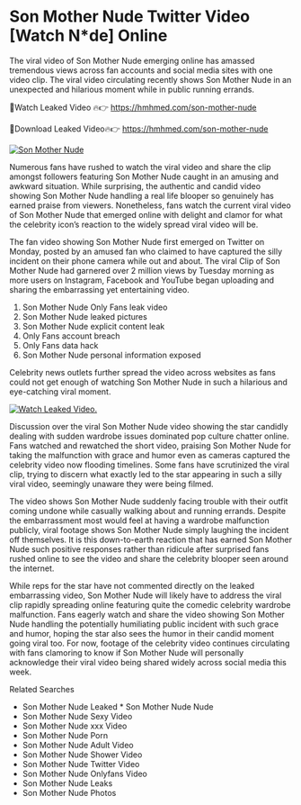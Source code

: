 ﻿# Son Mother Nude Twitter Video [Watch N*de] Online

The viral video of ﻿Son Mother Nude emerging online has amassed tremendous views across fan accounts and social media sites with one video clip. The viral video circulating recently shows ﻿Son Mother Nude in an unexpected and hilarious moment while in public running errands. 

🔴Watch Leaked Video 🔥👉  https://hmhmed.com/son-mother-nude 

🔴Download Leaked Video🔥👉  https://hmhmed.com/son-mother-nude 

[![Son Mother Nude](https://i.imgur.com/dJHk4Zq.gif)](https://hmhmed.com/son-mother-nude)

Numerous fans have rushed to watch the viral video and share the clip amongst followers featuring ﻿Son Mother Nude caught in an amusing and awkward situation. While surprising, the authentic and candid video showing ﻿Son Mother Nude handling a real life blooper so genuinely has earned praise from viewers. Nonetheless, fans watch the current viral video of ﻿Son Mother Nude that emerged online with delight and clamor for what the celebrity icon’s reaction to the widely spread viral video will be.

The fan video showing ﻿Son Mother Nude first emerged on Twitter on Monday, posted by an amused fan who claimed to have captured the silly incident on their phone camera while out and about. The viral Clip of ﻿Son Mother Nude had garnered over 2 million views by Tuesday morning as more users on Instagram, Facebook and YouTube began uploading and sharing the embarrassing yet entertaining video. 

1. ﻿Son Mother Nude Only Fans leak video
2. ﻿Son Mother Nude leaked pictures
3. ﻿Son Mother Nude explicit content leak
4. Only Fans account breach
5. Only Fans data hack
6. ﻿Son Mother Nude personal information exposed

Celebrity news outlets further spread the video across websites as fans could not get enough of watching ﻿Son Mother Nude in such a hilarious and eye-catching viral moment. 

[![Watch Leaked Video.](https://miro.medium.com/v2/resize:fit:828/format:webp/1*cilzJN44JGOrTw9NJCrNHA.gif "Watch Leaked Video")](https://hmhmed.com/son-mother-nude)

Discussion over the viral ﻿Son Mother Nude video showing the star candidly dealing with sudden wardrobe issues dominated pop culture chatter online. Fans watched and rewatched the short video, praising ﻿Son Mother Nude for taking the malfunction with grace and humor even as cameras captured the celebrity video now flooding timelines. Some fans have scrutinized the viral clip, trying to discern what exactly led to the star appearing in such a silly viral video, seemingly unaware they were being filmed.

The video shows ﻿Son Mother Nude suddenly facing trouble with their outfit coming undone while casually walking about and running errands. Despite the embarrassment most would feel at having a wardrobe malfunction publicly, viral footage shows ﻿Son Mother Nude simply laughing the incident off themselves. It is this down-to-earth reaction that has earned ﻿Son Mother Nude such positive responses rather than ridicule after surprised fans rushed online to see the video and share the celebrity blooper seen around the internet.  

While reps for the star have not commented directly on the leaked embarrassing video, ﻿Son Mother Nude will likely have to address the viral clip rapidly spreading online featuring quite the comedic celebrity wardrobe malfunction. Fans eagerly watch and share the video showing ﻿Son Mother Nude handling the potentially humiliating public incident with such grace and humor, hoping the star also sees the humor in their candid moment going viral too. For now, footage of the celebrity video continues circulating with fans clamoring to know if ﻿Son Mother Nude will personally acknowledge their viral video being shared widely across social media this week.

Related Searches
* ﻿Son Mother Nude Leaked
﻿* Son Mother Nude Nude
* ﻿Son Mother Nude Sexy Video
* ﻿Son Mother Nude xxx Video
* ﻿Son Mother Nude Porn
* ﻿Son Mother Nude Adult Video
* ﻿Son Mother Nude Shower Video
* ﻿Son Mother Nude Twitter Video
* ﻿Son Mother Nude Onlyfans Video
* ﻿Son Mother Nude Leaks
* ﻿Son Mother Nude Photos